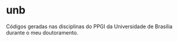 # unb
Códigos geradas nas disciplinas do PPGI da Universidade de Brasília durante o meu doutoramento.
